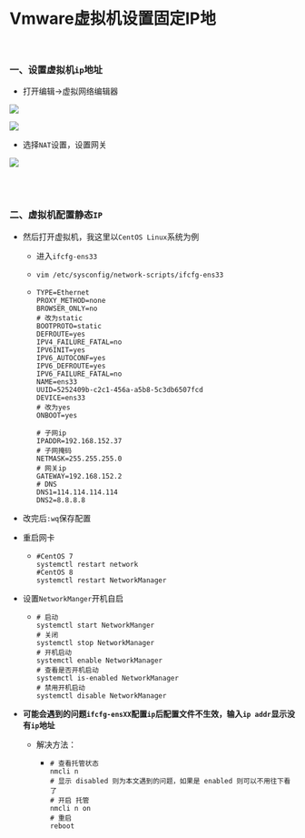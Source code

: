 # Vmware虚拟机设置固定IP地

<br>

### 一、设置虚拟机`ip`地址

- 打开编辑→虚拟网络编辑器

![](https://github.com/Dashan-IZ/DS_Installation/raw/master/Images/VMware-Images/2021-09-19_131631.png)

![](https://github.com/Dashan-IZ/DS_Installation/raw/master/Images/VMware-Images/2021-09-19_132502.png)

- 选择`NAT`设置，设置网关

![](https://github.com/Dashan-IZ/DS_Installation/raw/master/Images/VMware-Images/2021-09-19_134023.png)

<br>

<br>

### 二、虚拟机配置静态`IP`

- 然后打开虚拟机，我这里以`CentOS Linux`系统为例

  - 进入`ifcfg-ens33`

  - ```shell
    vim /etc/sysconfig/network-scripts/ifcfg-ens33
    ```

  - ```shell
    TYPE=Ethernet
    PROXY_METHOD=none
    BROWSER_ONLY=no
    # 改为static
    BOOTPROTO=static
    DEFROUTE=yes
    IPV4_FAILURE_FATAL=no
    IPV6INIT=yes
    IPV6_AUTOCONF=yes
    IPV6_DEFROUTE=yes
    IPV6_FAILURE_FATAL=no
    NAME=ens33
    UUID=5252409b-c2c1-456a-a5b8-5c3db6507fcd
    DEVICE=ens33
    # 改为yes
    ONBOOT=yes
    
    # 子网ip
    IPADDR=192.168.152.37
    # 子网掩码
    NETMASK=255.255.255.0
    # 网关ip
    GATEWAY=192.168.152.2
    # DNS
    DNS1=114.114.114.114
    DNS2=8.8.8.8
    ```

- 改完后`:wq`保存配置

- 重启网卡

  - ```shell
    #CentOS 7
    systemctl restart network
    #CentOS 8
    systemctl restart NetworkManager
    ```

- 设置`NetworkManger`开机自启

  - ```shell
    # 启动
    systemctl start NetworkManger
    # 关闭
    systemctl stop NetworkManager
    # 开机启动
    systemctl enable NetworkManager
    # 查看是否开机启动
    systemctl is-enabled NetworkManager
    # 禁用开机启动
    systemctl disable NetworkManager
    ```



- **可能会遇到的问题`ifcfg-ensXX`配置`ip`后配置文件不生效，输入`ip addr`显示没有`ip`地址**

  - 解决方法：

    - ```shell
      # 查看托管状态
      nmcli n
      # 显示 disabled 则为本文遇到的问题，如果是 enabled 则可以不用往下看了
      # 开启 托管
      nmcli n on
      # 重启
      reboot
      ```

